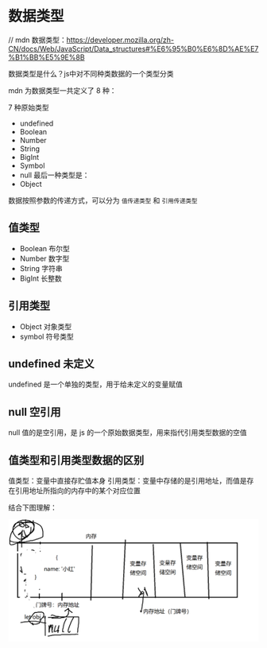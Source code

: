 # 数据类型
// mdn 数据类型：https://developer.mozilla.org/zh-CN/docs/Web/JavaScript/Data_structures#%E6%95%B0%E6%8D%AE%E7%B1%BB%E5%9E%8B

数据类型是什么？js中对不同种类数据的一个类型分类

mdn 为数据类型一共定义了 8 种：

7 种原始类型
- undefined
- Boolean
- Number
- String
- BigInt
- Symbol
- null
最后一种类型是：
- Object


数据按照参数的传递方式，可以分为 `值传递类型` 和 `引用传递类型`

## 值类型

- Boolean 布尔型
- Number 数字型
- String 字符串
- BigInt 长整数

## 引用类型

- Object 对象类型
- symbol 符号类型

## undefined 未定义
undefined 是一个单独的类型，用于给未定义的变量赋值

## null 空引用
null 值的是空引用，是 js 的一个原始数据类型，用来指代引用类型数据的空值

## 值类型和引用类型数据的区别
值类型：变量中直接存贮值本身
引用类型：变量中存储的是引用地址，而值是存在引用地址所指向的内存中的某个对应位置

结合下图理解：

![](./引用类型示意图.png)